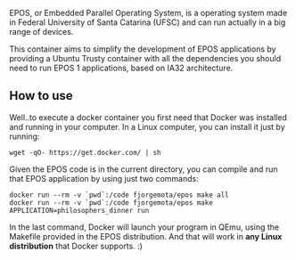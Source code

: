EPOS, or Embedded Parallel Operating System, is a operating system made in Federal University of Santa Catarina (UFSC) and can run actually in a big range of devices.

This container aims to simplify the development of EPOS applications by providing a Ubuntu Trusty container with all the dependencies you should need to run EPOS 1 applications, based on IA32 architecture.

## How to use

Well..to execute a docker container you first need that Docker was installed and running in your computer. In a Linux computer, you can install it just by running:

```
wget -qO- https://get.docker.com/ | sh
```

Given the EPOS code is in the current directory, you can compile and run that EPOS application by using just two commands:

```
docker run --rm -v `pwd`:/code fjorgemota/epos make all
docker run --rm -v `pwd`:/code fjorgemota/epos make APPLICATION=philosophers_dinner run
```

In the last command, Docker will launch your program in QEmu, using the Makefile provided in the EPOS distribution. And that will work in **any Linux distribution** that Docker supports. :)
